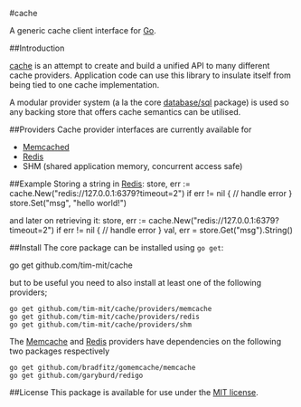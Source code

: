 #cache

A generic cache client interface for [Go](http://golang.org).

##Introduction

[cache](https://github.com/tim-mit/cache) is an attempt to create and build a unified API to many different cache
providers. Application code can use this library to insulate itself from being tied to one cache implementation.

A modular provider system (a la the core [database/sql](http://golang.org/pkg/database/sql/) package) is used so
any backing store that offers cache semantics can be utilised.

##Providers
Cache provider interfaces are currently available for
* [Memcached](http://memcached.org/)
* [Redis](http://redis.io)
* SHM (shared application memory, concurrent access safe)

##Example
Storing a string in [Redis](http://redis.io):
    store, err := cache.New("redis://127.0.0.1:6379?timeout=2")
    if err != nil {
      // handle error
    }
    store.Set("msg", "hello world!")

and later on retrieving it:
    store, err := cache.New("redis://127.0.0.1:6379?timeout=2")
    if err != nil {
      // handle error
    }
    val, err = store.Get("msg").String()
  
##Install
The core package can be installed using `go get`:

  go get github.com/tim-mit/cache
  
but to be useful you need to also install at least one of the following providers;

    go get github.com/tim-mit/cache/providers/memcache
    go get github.com/tim-mit/cache/providers/redis
    go get github.com/tim-mit/cache/providers/shm
  
The [Memcache](http://github.com/tim-mit/cache/providers/memcache) and [Redis](http://github.com/tim-mit/cache/providers/redis) providers have dependencies on the following two packages respectively

    go get github.com/bradfitz/gomemcache/memcache
    go get github.com/garyburd/redigo

##License
This package is available for use under the [MIT license](http://opensource.org/licenses/MIT).
